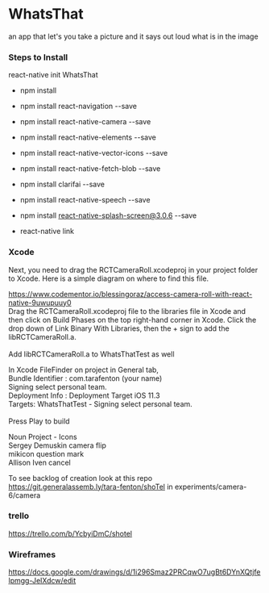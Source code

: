 # WhatsThat
an app that let's you take a picture and it says out loud what is in the image

### Steps to Install
react-native init WhatsThat

- npm install
- npm install react-navigation --save
- npm install react-native-camera --save
- npm install react-native-elements --save
- npm install react-native-vector-icons --save
- npm install react-native-fetch-blob --save
- npm install clarifai --save
- npm install react-native-speech --save
- npm install react-native-splash-screen@3.0.6 --save

- react-native link

### Xcode
Next, you need to drag the RCTCameraRoll.xcodeproj in your project folder to Xcode. Here is a simple diagram on where to find this file.

https://www.codementor.io/blessingoraz/access-camera-roll-with-react-native-9uwupuuy0
 \
Drag the RCTCameraRoll.xcodeproj file to the libraries file in Xcode and then click on Build Phases on the top right-hand corner in Xcode. Click the drop down of Link Binary With Libraries, then the + sign to add the libRCTCameraRoll.a. \
 \
Add libRCTCameraRoll.a to WhatsThatTest as well


In Xcode FileFinder on project in General tab, \
 Bundle Identifier : com.tarafenton (your name) \
 Signing select personal team. \
 Deployment Info : Deployment Target iOS 11.3 \
 Targets: WhatsThatTest - Signing select personal team. \
 \
 Press Play to build  


 Noun Project - Icons \
 Sergey Demuskin camera flip \
 mikicon question mark \
 Allison Iven cancel



To see backlog of creation look at this repo https://git.generalassemb.ly/tara-fenton/shoTel in experiments/camera-6/camera
### trello
https://trello.com/b/YcbyiDmC/shotel
### Wireframes
https://docs.google.com/drawings/d/1i296Smaz2PRCqwO7ugBt6DYnXQtjfelpmgg-JeIXdcw/edit
